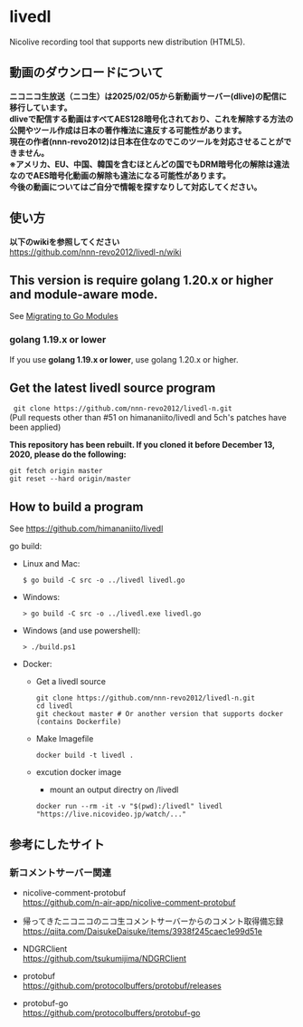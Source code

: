 # livedl  
Nicolive recording tool that supports new distribution (HTML5).  

## 動画のダウンロードについて  
**ニコニコ生放送（ニコ生）は2025/02/05から新動画サーバー(dlive)の配信に移行しています。  
dliveで配信する動画はすべてAES128暗号化されており、これを解除する方法の公開やツール作成は日本の著作権法に違反する可能性があります。  
現在の作者(nnn-revo2012)は日本在住なのでこのツールを対応させることができません。  
※アメリカ、EU、中国、韓国を含むほとんどの国でもDRM暗号化の解除は違法なのでAES暗号化動画の解除も違法になる可能性があります。  
今後の動画についてはご自分で情報を探すなりして対応してください。**  

## 使い方
**以下のwikiを参照してください**  
https://github.com/nnn-revo2012/livedl-n/wiki  

## This version is require golang 1.20.x or higher and module-aware mode.   
See [Migrating to Go Modules](https://blog.golang.org/migrating-to-go-modules)  
### **golang 1.19.x or lower**  
If you use **golang 1.19.x or lower**, use golang 1.20.x or higher.  

## Get the latest livedl source program  

` git clone https://github.com/nnn-revo2012/livedl-n.git`  
(Pull requests other than #51 on himananiito/livedl and 5ch's patches have been applied)  

**This repository has been rebuilt. If you cloned it before December 13, 2020, please do the following:**  
```
git fetch origin master
git reset --hard origin/master
```

## How to build a program  

See https://github.com/himananiito/livedl  

go build:  
- Linux and Mac:
  ```
  $ go build -C src -o ../livedl livedl.go
  ```  
- Windows:
  ```
  > go build -C src -o ../livedl.exe livedl.go
  ```  
- Windows (and use powershell):
  ```
  > ./build.ps1
  ```  
- Docker:

  - Get a livedl source
    ```
    git clone https://github.com/nnn-revo2012/livedl-n.git
    cd livedl
    git checkout master # Or another version that supports docker (contains Dockerfile)
    ```

  - Make Imagefile
    ```
    docker build -t livedl .
    ```

  - excution docker image
    - mount an output directry on /livedl
    ```
    docker run --rm -it -v "$(pwd):/livedl" livedl "https://live.nicovideo.jp/watch/..."
    ```

## 参考にしたサイト  
### 新コメントサーバー関連  

- nicolive-comment-protobuf  
  https://github.com/n-air-app/nicolive-comment-protobuf  

- 帰ってきたニコニコのニコ生コメントサーバーからのコメント取得備忘録  
  https://qiita.com/DaisukeDaisuke/items/3938f245caec1e99d51e  

- NDGRClient  
  https://github.com/tsukumijima/NDGRClient  

- protobuf  
  https://github.com/protocolbuffers/protobuf/releases  

- protobuf-go  
  https://github.com/protocolbuffers/protobuf-go  

